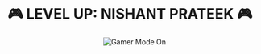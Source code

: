 # 🎮 **LEVEL UP: NISHANT PRATEEK** 🎮

<p align="center">
  <img src="https://capsule-render.vercel.app/api?text=GAMER+MODE+ON&animation=fadeIn&type=default&color=gradient" alt="Gamer Mode On" />
</p>

